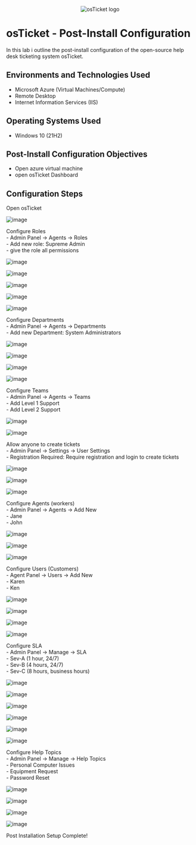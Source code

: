 <p align="center">
<img src="https://i.imgur.com/Clzj7Xs.png" alt="osTicket logo"/>
</p>

<h1>osTicket - Post-Install Configuration</h1>
In this lab i outline the post-install configuration of the open-source help desk ticketing system osTicket.<br />



<h2>Environments and Technologies Used</h2>

- Microsoft Azure (Virtual Machines/Compute)
- Remote Desktop
- Internet Information Services (IIS)

<h2>Operating Systems Used </h2>

- Windows 10</b> (21H2)

<h2>Post-Install Configuration Objectives</h2>

- Open azure virtual machine
- open osTicket Dashboard


<h2>Configuration Steps</h2>
<p>
Open osTicket
</p>

![image](https://github.com/IZEK4K/osticket-post-install-config/assets/90485066/0b20315a-f0df-48e5-aac0-0bf7bb22b6b7)


<p>
Configure Roles
<br>- Admin Panel -> Agents -> Roles </b>
<br>- Add new role: Supreme Admin </b>
<br>- give the role all permissions </b>
</p>

![image](https://github.com/IZEK4K/osticket-post-install-config/assets/90485066/5bf34439-276e-45c1-8ba7-76756bb0d85b)

![image](https://github.com/IZEK4K/osticket-post-install-config/assets/90485066/adc92c8d-51c7-44ba-8562-50c192f13049)

![image](https://github.com/IZEK4K/osticket-post-install-config/assets/90485066/88506e7b-0132-4cb3-b7ea-b24ae1e72c08)

![image](https://github.com/IZEK4K/osticket-post-install-config/assets/90485066/c63872ec-be8f-4b97-956e-71b260bcbdd5)

![image](https://github.com/IZEK4K/osticket-post-install-config/assets/90485066/0f03812b-f0fe-47b2-885b-0bae334faffb)


<p>
Configure Departments 
<br>- Admin Panel -> Agents -> Departments </b>
<br>- Add new Department: System Administrators </b>
</p>

![image](https://github.com/IZEK4K/osticket-post-install-config/assets/90485066/386c2862-4a6c-4490-9301-9720a419f66d)

![image](https://github.com/IZEK4K/osticket-post-install-config/assets/90485066/d2dcd750-c087-4339-a1d0-e977f293eba2)

![image](https://github.com/IZEK4K/osticket-post-install-config/assets/90485066/002dc6c4-d5b6-40d9-a9e9-c2c7a3c43e4e)

![image](https://github.com/IZEK4K/osticket-post-install-config/assets/90485066/424cc52c-821f-4c6d-af6a-57a360816806)

<p>
Configure Teams
<br>- Admin Panel -> Agents -> Teams </b>
<br>- Add Level 1 Support </b>
<br>- Add Level 2 Support </b>
</p>

![image](https://github.com/IZEK4K/osticket-post-install-config/assets/90485066/9a0c9ab7-184d-4486-a940-71a3207bfeaa)

![image](https://github.com/IZEK4K/osticket-post-install-config/assets/90485066/d7eacd79-f1cf-43b7-8c56-2f2f184635f8)

<p>
Allow anyone to create tickets
<br>- Admin Panel -> Settings -> User Settings </b>
<br>- Registration Required: Require registration and login to create tickets </b>
</p>

![image](https://github.com/IZEK4K/osticket-post-install-config/assets/90485066/53559421-77c2-4e60-ad61-628117a13e44)

![image](https://github.com/IZEK4K/osticket-post-install-config/assets/90485066/f0214d62-c740-4044-b8e0-e69637de182b)

![image](https://github.com/IZEK4K/osticket-post-install-config/assets/90485066/a21c9dbd-d36a-4ba7-9ced-166f59abe2be)


<p>
Configure Agents (workers)
<br>- Admin Panel -> Agents -> Add New </b>
<br>- Jane </b>
<br>- John </b>
</p>

![image](https://github.com/IZEK4K/osticket-post-install-config/assets/90485066/c870b5d3-727f-4b28-a58a-21128de36801)

![image](https://github.com/IZEK4K/osticket-post-install-config/assets/90485066/19758297-1070-46fc-858e-469c14b3028e)

![image](https://github.com/IZEK4K/osticket-post-install-config/assets/90485066/eef22995-bd73-44da-aa00-a165bc7da2a3)


<p>
Configure Users (Customers)
<br>- Agent Panel -> Users -> Add New </b>
<br>- Karen </b>
<br>- Ken </b>
</p>

![image](https://github.com/IZEK4K/osticket-post-install-config/assets/90485066/631bfdee-adff-472c-a28a-fe1cc8b79d02)

![image](https://github.com/IZEK4K/osticket-post-install-config/assets/90485066/9b719958-31a5-4595-bb90-f01bd2c5b3b0)

![image](https://github.com/IZEK4K/osticket-post-install-config/assets/90485066/36b529e0-c696-4d73-97f8-6b70a0f64145)

![image](https://github.com/IZEK4K/osticket-post-install-config/assets/90485066/b5c24bdc-afec-43ad-9d20-e890d97e766a)


<p>
Configure SLA
<br>- Admin Panel -> Manage -> SLA </b>
<br>- Sev-A (1 hour, 24/7) </b>
<br>- Sev-B (4 hours, 24/7) </b>
<br>- Sev-C (8 hours, business hours) </b>
</p>

![image](https://github.com/IZEK4K/osticket-post-install-config/assets/90485066/ea7043dc-7f1d-4902-acba-22268a8904c0)

![image](https://github.com/IZEK4K/osticket-post-install-config/assets/90485066/f0d357ad-c7cd-4408-8ed4-d296670c5af0)

![image](https://github.com/IZEK4K/osticket-post-install-config/assets/90485066/5a47c188-8932-4a30-8454-e1fc00ede0d8)

![image](https://github.com/IZEK4K/osticket-post-install-config/assets/90485066/40b50df5-16e4-46d0-ad7c-e5b07272a658)

![image](https://github.com/IZEK4K/osticket-post-install-config/assets/90485066/d9fea7d7-03d3-471b-bcf0-00eeb15d4f12)

![image](https://github.com/IZEK4K/osticket-post-install-config/assets/90485066/6a820b78-ea60-447d-8141-9e942021f316)


<p>
Configure Help Topics
<br>- Admin Panel -> Manage -> Help Topics </b>
<br>- Personal Computer Issues </b>
<br>- Equipment Request </b>
<br>- Password Reset </b>
</p>

![image](https://github.com/IZEK4K/osticket-post-install-config/assets/90485066/d6a50e5a-a7cc-4579-b7c8-ab60d3cb8996)

![image](https://github.com/IZEK4K/osticket-post-install-config/assets/90485066/0c2fd2c4-6c11-488e-be63-21e4fec253da)

![image](https://github.com/IZEK4K/osticket-post-install-config/assets/90485066/682be95f-0c65-49b3-b5c9-a4f913a75e77)

![image](https://github.com/IZEK4K/osticket-post-install-config/assets/90485066/60a3da11-05c5-4bcb-b028-d7d027f7f180)

Post Installation Setup Complete!





